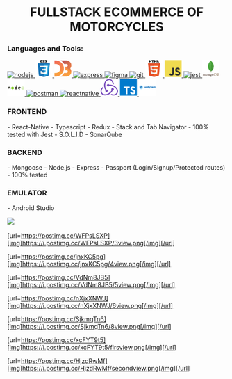 <h1 align="center">FULLSTACK ECOMMERCE OF MOTORCYCLES </h1>

<h3 align="left">Languages and Tools:</h3>
<a href="https://nodejs.org/" target="_blank"> <img src="https://upload.wikimedia.org/wikipedia/commons/d/d9/Node.js_logo.svg" alt="nodejs" width="40" height="40"/> </a>
<a href="https://www.w3schools.com/css/" target="_blank"> <img src="https://raw.githubusercontent.com/devicons/devicon/master/icons/css3/css3-original-wordmark.svg" alt="css3" width="40" height="40"/> </a>
<a href="https://d3js.org/" target="_blank"> <img src="https://raw.githubusercontent.com/devicons/devicon/master/icons/d3js/d3js-original.svg" alt="d3js" width="40" height="40"/> </a> 
<a href="https://expressjs.com" target="_blank"> <img src="https://hackr.io/tutorials/express-js/logo-express-js.svg?ver=1557508379" alt="express" width="40" height="40"/> </a> <a href="https://www.figma.com/" target="_blank"> <img src="https://www.vectorlogo.zone/logos/figma/figma-icon.svg" alt="figma" width="40" height="40"/> </a>
<a href="https://git-scm.com/" target="_blank"> <img src="https://www.vectorlogo.zone/logos/git-scm/git-scm-icon.svg" alt="git" width="40" height="40"/> </a>
<a href="https://www.w3.org/html/" target="_blank"> <img src="https://raw.githubusercontent.com/devicons/devicon/master/icons/html5/html5-original-wordmark.svg" alt="html5" width="40" height="40"/> </a>
<a href="https://developer.mozilla.org/en-US/docs/Web/JavaScript" target="_blank"> <img src="https://raw.githubusercontent.com/devicons/devicon/master/icons/javascript/javascript-original.svg" alt="javascript" width="40" height="40"/> </a>
<a href="https://jestjs.io" target="_blank"> <img src="https://www.vectorlogo.zone/logos/jestjsio/jestjsio-icon.svg" alt="jest" width="40" height="40"/> </a> <a href="https://www.mongodb.com/" target="_blank"> <img src="https://raw.githubusercontent.com/devicons/devicon/master/icons/mongodb/mongodb-original-wordmark.svg" alt="mongodb" width="40" height="40"/> </a> <a href="https://nodejs.org" target="_blank"> <img src="https://raw.githubusercontent.com/devicons/devicon/master/icons/nodejs/nodejs-original-wordmark.svg" alt="nodejs" width="40" height="40"/> </a> <a href="https://postman.com" target="_blank"> <img src="https://www.vectorlogo.zone/logos/getpostman/getpostman-icon.svg" alt="postman" width="40" height="40"/> </a> <a href="https://reactnative.dev/" target="_blank"> <img src="https://www.pngix.com/pngfile/big/497-4976868_react-native-transparent-background-react-native-logo-transparent.png" alt="reactnative" width="140" height="40"/> </a> <a href="https://redux.js.org" target="_blank"> <img src="https://raw.githubusercontent.com/devicons/devicon/master/icons/redux/redux-original.svg" alt="redux" width="40" height="40"/> </a> <a href="https://www.typescriptlang.org/" target="_blank"> <img src="https://raw.githubusercontent.com/devicons/devicon/master/icons/typescript/typescript-original.svg" alt="typescript" width="40" height="40"/> </a> <a href="https://webpack.js.org" target="_blank"> <img src="https://raw.githubusercontent.com/devicons/devicon/d00d0969292a6569d45b06d3f350f463a0107b0d/icons/webpack/webpack-original-wordmark.svg" alt="webpack" width="40" height="40"/> </a> </p>


  <h3>FRONTEND</h3>
- React-Native
- Typescript
- Redux
- Stack and Tab Navigator
- 100% tested with Jest
- S.O.L.I.D
- SonarQube


  <h3>BACKEND</h3>
- Mongoose
- Node.js
- Express
- Passport (Login/Signup/Protected routes)
- 100% tested

  <h3>EMULATOR</h3>
- Android Studio  

<img src="https://i.postimg.cc/WFPsLSXP/3view.png"></img>

[url=https://postimg.cc/WFPsLSXP][img]https://i.postimg.cc/WFPsLSXP/3view.png[/img][/url]

[url=https://postimg.cc/jnxKC5pg][img]https://i.postimg.cc/jnxKC5pg/4view.png[/img][/url]

[url=https://postimg.cc/VdNm8JB5][img]https://i.postimg.cc/VdNm8JB5/5view.png[/img][/url]

[url=https://postimg.cc/nXjxXNWJ][img]https://i.postimg.cc/nXjxXNWJ/6view.png[/img][/url]

[url=https://postimg.cc/SjkmgTn6][img]https://i.postimg.cc/SjkmgTn6/8view.png[/img][/url]

[url=https://postimg.cc/xcFYT9t5][img]https://i.postimg.cc/xcFYT9t5/firsview.png[/img][/url]

[url=https://postimg.cc/HjzdRwMf][img]https://i.postimg.cc/HjzdRwMf/secondview.png[/img][/url]


